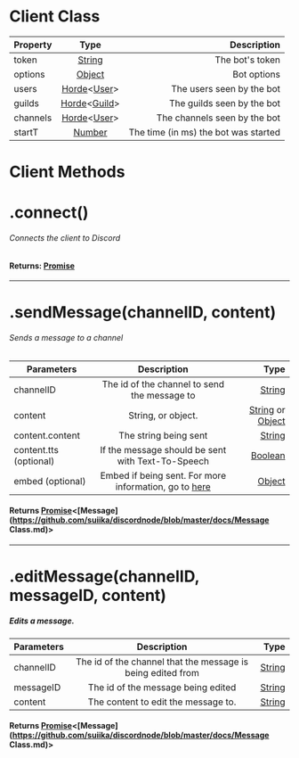 Client Class
============
| Property        | Type          | Description  |
| ------------- |:-------------:| -----:|
| token      | [String](https://developer.mozilla.org/en-US/docs/Web/JavaScript/Reference/Global_Objects/String) | The bot's token |
| options | [Object](https://developer.mozilla.org/en-US/docs/Web/JavaScript/Reference/Global_Objects/Object) | Bot options |
| users | [Horde]()<[User]()> | The users seen by the bot |
| guilds | [Horde]()<[Guild]()> | The guilds seen by the bot |
| channels | [Horde]()<[User]()> | The channels seen by the bot |
| startT | [Number](https://developer.mozilla.org/en-US/docs/Web/JavaScript/Reference/Global_Objects/Number) | The time (in ms) the bot was started |

Client Methods
==============

# .connect()
###### Connects the client to Discord
#### Returns: [Promise](https://developer.mozilla.org/en-US/docs/Web/JavaScript/Reference/Global_Objects/Promise)

<hr>

# .sendMessage(channelID, content)
###### Sends a message to a channel
| Parameters | Description | Type  |
| ------------- |:-------------:| -----:|
| channelID | The id of the channel to send the message to | [String](https://developer.mozilla.org/en-US/docs/Web/JavaScript/Reference/Global_Objects/String) |
| content | String, or object. | [String](https://developer.mozilla.org/en-US/docs/Web/JavaScript/Reference/Global_Objects/String) or [Object](https://developer.mozilla.org/en-US/docs/Web/JavaScript/Reference/Global_Objects/Object) |
| content.content | The string being sent | [String](https://developer.mozilla.org/en-US/docs/Web/JavaScript/Reference/Global_Objects/String) |
| content.tts (optional) | If the message should be sent with Text-To-Speech | [Boolean](https://developer.mozilla.org/en-US/docs/Web/JavaScript/Reference/Global_Objects/Boolean) |
| embed (optional) | Embed if being sent. For more information, go to [here](https://discordapp.com/developers/docs/resources/channel#DOC_CHANNEL/embed-object) | [Object](https://developer.mozilla.org/en-US/docs/Web/JavaScript/Reference/Global_Objects/Object) |
#### Returns [Promise](https://developer.mozilla.org/en-US/docs/Web/JavaScript/Reference/Global_Objects/Promise)<[Message](https://github.com/suiika/discordnode/blob/master/docs/Message Class.md)>

<hr>

# .editMessage(channelID, messageID, content)
##### Edits a message.
| Parameters | Description | Type  |
| ------------- |:-------------:| -----:|
| channelID | The id of the channel that the message is being edited from | [String](https://developer.mozilla.org/en-US/docs/Web/JavaScript/Reference/Global_Objects/String) |
| messageID | The id of the message being edited | [String](https://developer.mozilla.org/en-US/docs/Web/JavaScript/Reference/Global_Objects/String) |
| content | The content to edit the message to. | [String](https://developer.mozilla.org/en-US/docs/Web/JavaScript/Reference/Global_Objects/String) |
#### Returns [Promise](https://developer.mozilla.org/en-US/docs/Web/JavaScript/Reference/Global_Objects/Promise)<[Message](https://github.com/suiika/discordnode/blob/master/docs/Message Class.md)>
